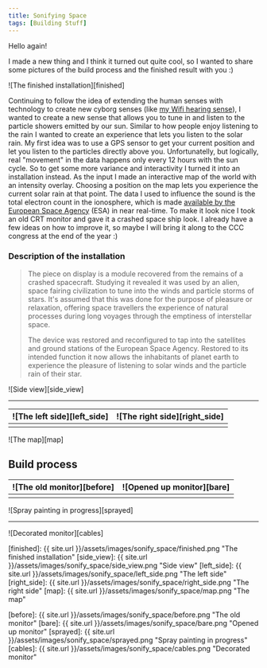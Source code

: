 ```yaml
---
title: Sonifying Space
tags: [Building Stuff]
---
```



Hello again!

I made a new thing and I think it turned out quite cool, so I wanted to share some pictures of the build process and the finished result with you :)

![The finished installation][finished]

Continuing to follow the idea of extending the human senses with technology to create new cyborg senses (like [my Wifi hearing sense][wifi sense]), I wanted to create a new sense that allows you to tune in and listen to the particle showers emitted by our sun.
Similar to how people enjoy listening to the rain I wanted to create an experience that lets you listen to the solar rain.
My first idea was to use a GPS sensor to get your current position and let you listen to the particles directly above you.
Unfortunatelly, but logically, real "movement" in the data happens only every 12 hours with the sun cycle.
So to get some more variance and interactivity I turned it into an installation instead.
As the input I made an interactive map of the world with an intensity overlay.
Choosing a position on the map lets you experience the current solar rain at that point.
The data I used to influence the sound is the total electron count in the ionosphere, which is made [available by the European Space Agency][esa] (ESA) in near real-time.
To make it look nice I took an old CRT monitor and gave it a crashed space ship look.
I already have a few ideas on how to improve it, so maybe I will bring it along to the CCC congress at the end of the year :)


### Description of the installation

> The piece on display is a module recovered from the remains of a crashed spacecraft.
> Studying it revealed it was used by an alien, space fairing civilization to tune into the winds and particle storms of stars.
> It's assumed that this was done for the purpose of pleasure or relaxation, offering space travellers the experience of natural processes during long voyages through the emptiness of interstellar space.
>
> The device was restored and reconfigured to tap into the satellites and ground stations of the European Space Agency.
> Restored to its intended function it now allows the inhabitants of planet earth to experience the pleasure of listening to solar winds and the particle rain of their star.


![Side view][side_view]

----------------

| ![The left side][left_side] | ![The right side][right_side] |
|:---------------------------:|:-----------------------------:|
|                             |                               |

![The map][map]



Build process
-------------

| ![The old monitor][before] | ![Opened up monitor][bare] |
|:--------------------------:|:--------------------------:|
|                            |                            |

![Spray painting in progress][sprayed]

----------------

![Decorated monitor][cables]


[//]: # (here be images)

[finished]: {{ site.url }}/assets/images/sonify_space/finished.png "The finished installation"
[side_view]: {{ site.url }}/assets/images/sonify_space/side_view.png "Side view"
[left_side]: {{ site.url }}/assets/images/sonify_space/left_side.png "The left side"
[right_side]: {{ site.url }}/assets/images/sonify_space/right_side.png "The right side"
[map]: {{ site.url }}/assets/images/sonify_space/map.png "The map"

[before]: {{ site.url }}/assets/images/sonify_space/before.png "The old monitor"
[bare]: {{ site.url }}/assets/images/sonify_space/bare.png "Opened up monitor"
[sprayed]: {{ site.url }}/assets/images/sonify_space/sprayed.png "Spray painting in progress"
[cables]: {{ site.url }}/assets/images/sonify_space/cables.png "Decorated monitor"




[//]: # (here be links)

[wifi sense]: https://foaly.github.io/2018/12/06/wifi-hearing.html "My WIFI sense"
[esa]: http://esc-sso.dlr.de/Total_Electron_Content/TEC_Near_Real-Time/Global-beta/ "My WIFI sense"
